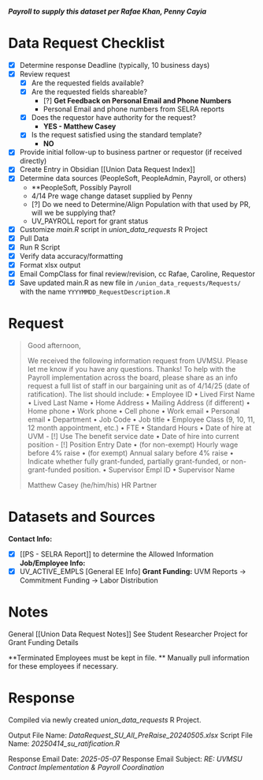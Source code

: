 ***Payroll to supply this dataset per Rafae Khan, Penny Cayia***
# Data Request Checklist
- [x] Determine response Deadline (typically, 10 business days)
- [x] Review request 
	- [x] Are the requested fields available?
	- [x] Are the requested fields shareable?
		- [?] **Get Feedback on Personal Email and Phone Numbers**
		- Personal Email and phone numbers from SELRA reports
	- [x] Does the requestor have authority for the request?
		- **YES - Matthew Casey**
	- [x] Is the request satisfied using the standard template?
		- **NO**
- [x] Provide initial follow-up to business partner or requestor (if received directly)
- [x] Create Entry in Obsidian [[Union Data Request Index]]
- [x] Determine data sources (PeopleSoft, PeopleAdmin, Payroll, or others)
	- **PeopleSoft, Possibly Payroll
	- 4/14 Pre wage change dataset supplied by Penny
	- [?] Do we need to Determine/Align Population with that used by PR, will we be supplying that?
	- UV_PAYROLL report for grant status
- [x] Customize *main.R* script in *union_data_requests* R Project
- [x] Pull Data
- [x] Run R Script
- [x] Verify data accuracy/formatting
- [x] Format xlsx output
- [x] Email CompClass for final review/revision, cc Rafae, Caroline, Requestor
- [x] Save updated main.R as new file in `/union_data_requests/Requests/` with the name `YYYYMMDD_RequestDescription.R`

# Request

> Good afternoon,
> 
> We received the following information request from UVMSU. Please let me know if you have any questions. Thanks!
> To help with the Payroll implementation across the board, please share as an info request a full list of staff in our bargaining unit as of 4/14/25 (date of ratification). The list should include:
> •	Employee ID
> •	Lived First Name
> •	Lived Last Name
> •	Home Address
> •	Mailing Address (if different)
> •	Home phone
> •	Work phone
> •	Cell phone
> •	Work email
> •	Personal email
> •	Department
> •	Job Code
> •	Job title
> •	Employee Class (9, 10, 11, 12 month appointment, etc.)
> •	FTE
> •	Standard Hours
> •	Date of hire at UVM
		- [!] Use The benefit service date
> •	Date of hire into current position
		- [!] Position Entry Date
> •	(for non-exempt) Hourly wage before 4% raise
> •	(for exempt) Annual salary before 4% raise
> •	Indicate whether fully grant-funded, partially grant-funded, or non-grant-funded position.
> •	Supervisor Empl ID
> •	Supervisor Name
> 
> 
> Matthew Casey (he/him/his)
> HR Partner
# Datasets and Sources
**Contact Info:**
- [x] [[PS - SELRA Report]] to determine the Allowed Information
**Job/Employee Info:**
- [x] UV_ACTIVE_EMPLS [General EE Info]
**Grant Funding:**
UVM Reports -> Commitment Funding -> Labor Distribution
# Notes
General [[Union Data Request Notes]]
See Student Researcher Project for Grant Funding Details

**Terminated Employees must be kept in file. ** Manually pull information for these employees if necessary. 
# Response
Compiled via newly created *union_data_requests* R Project. 

Output File Name:  *DataRequest_SU_All_PreRaise_20240505.xlsx*
Script File Name:    *20250414_su_ratification.R* 

Response Email Date:       *2025-05-07*
Response Email Subject:   *RE: UVMSU Contract Implementation & Payroll Coordination*
